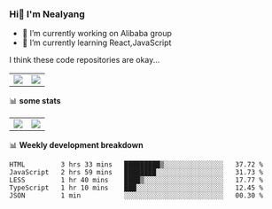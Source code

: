 ### Hi👋 I'm Nealyang

- 🔭 I’m currently working on Alibaba group
- 🌱 I’m currently learning React,JavaScript


I think these code repositories are okay...

<table>
  <tbody>
    <tr>
      <td>
        <a href="https://github.com/Nealyang/React-Express-Blog-Demo">
          <img align="center" src="https://github-readme-stats.vercel.app/api/pin/?username=Nealyang&repo=React-Express-Blog-Demo&theme=chartreuse-dark" />
        </a>
      </td>
       <td>
        <a href="https://github.com/Nealyang/PersonalBlog">
          <img align="center" src="https://github-readme-stats.vercel.app/api/pin/?username=Nealyang&repo=PersonalBlog&theme=chartreuse-dark" />
        </a>
      </td>
    </tr>
  </tbody>
</table>

📊 **some stats**


<table>
  <tbody>
    <tr>
      <td>
          <img align="center" src="https://github-readme-stats.vercel.app/api?username=Nealyang&theme=chartreuse-dark&show_icons=true" />
      </td>
       <td>
          <img align="center" src="https://github-readme-stats.vercel.app/api/top-langs/?username=Nealyang&theme=chartreuse-dark" />
      </td>
    </tr>
  </tbody>
</table>

📊 **Weekly development breakdown**

<!--START_SECTION:waka-->
```text
HTML         3 hrs 33 mins   █████████▒░░░░░░░░░░░░░░░   37.72 % 
JavaScript   2 hrs 59 mins   ████████░░░░░░░░░░░░░░░░░   31.73 % 
LESS         1 hr 40 mins    ████▒░░░░░░░░░░░░░░░░░░░░   17.77 % 
TypeScript   1 hr 10 mins    ███░░░░░░░░░░░░░░░░░░░░░░   12.45 % 
JSON         1 min           ░░░░░░░░░░░░░░░░░░░░░░░░░   00.30 % 
```
<!--END_SECTION:waka-->
